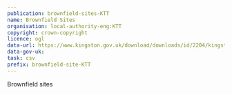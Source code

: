 ```yaml
---
publication: brownfield-sites-KTT
name: Brownfield Sites
organisation: local-authority-eng:KTT
copyright: crown-copyright
licence: ogl
data-url: https://www.kingston.gov.uk/download/downloads/id/2204/kingston_brownfield_register_-_december_2017.csv
data-gov-uk: 
task: csv
prefix: brownfield-site-KTT
---
```


Brownfield sites

